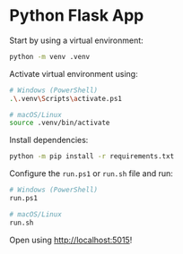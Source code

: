 # Python Flask App

Start by using a virtual environment:

``` bash
python -m venv .venv
```

Activate virtual environment using:

``` bash
# Windows (PowerShell)
.\.venv\Scripts\activate.ps1

# macOS/Linux
source .venv/bin/activate
```

Install dependencies:

``` bash
python -m pip install -r requirements.txt
```

Configure the `run.ps1` or `run.sh` file and run: 

``` bash
# Windows (PowerShell)
run.ps1

# macOS/Linux
run.sh
```

Open using <http://localhost:5015>!

